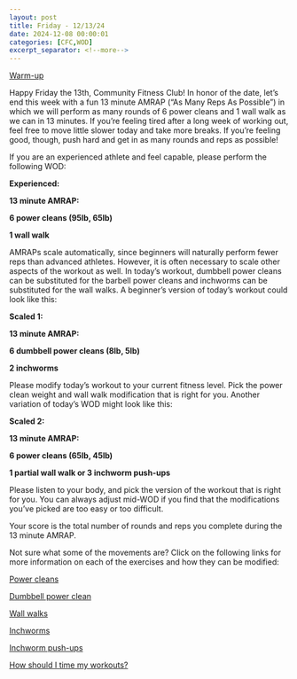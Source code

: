 ```yaml
---
layout: post
title: Friday - 12/13/24
date: 2024-12-08 00:00:01
categories: [CFC,WOD]
excerpt_separator: <!--more-->
---
```

[Warm-up](https://communityfitnessclub.wixsite.com/website/post/basic-full-body-warm-up)

Happy Friday the 13th, Community Fitness Club! In honor of the date, let’s end this week with a fun 13 minute AMRAP (“As Many Reps As Possible”) in which we will perform as many rounds of 6 power cleans and 1 wall walk as we can in 13 minutes. If you’re feeling tired after a long week of working out, feel free to move little slower today and take more breaks. If you’re feeling good, though, push hard and get in as many rounds and reps as possible!

If you are an experienced athlete and feel capable, please perform the following WOD:

**Experienced:**

**13 minute AMRAP:**

**6 power cleans (95lb, 65lb)**

**1 wall walk**
<!--more-->

AMRAPs scale automatically, since beginners will naturally perform fewer reps than advanced athletes. However, it is often necessary to scale other aspects of the workout as well. In today’s workout, dumbbell power cleans can be substituted for the barbell power cleans and inchworms can be substituted for the wall walks. A beginner’s version of today’s workout could look like this:

**Scaled 1:**

**13 minute AMRAP:**

**6 dumbbell power cleans (8lb, 5lb)**

**2 inchworms**

Please modify today’s workout to your current fitness level. Pick the power clean weight and wall walk modification that is right for you. Another variation of today’s WOD might look like this:

**Scaled 2:**

**13 minute AMRAP:**

**6 power cleans (65lb, 45lb)**

**1 partial wall walk or 3 inchworm push-ups**

Please listen to your body, and pick the version of the workout that is right for you. You can always adjust mid-WOD if you find that the modifications you’ve picked are too easy or too difficult.

Your score is the total number of rounds and reps you complete during the 13 minute AMRAP.

Not sure what some of the movements are? Click on the following links for more information on each of the exercises and how they can be modified:

[Power cleans](https://communityfitnessclub.wixsite.com/website/post/power-cleans)

[Dumbbell power clean](https://communityfitnessclub.wixsite.com/website/post/dumbbell-power-cleans)

[Wall walks](https://communityfitnessclub.wixsite.com/website/post/wall-walks)

[Inchworms](https://communityfitnessclub.wixsite.com/website/post/inchworms)

[Inchworm push-ups](https://communityfitnessclub.wixsite.com/website/post/inchworm-push-ups)

[How should I time my workouts?](https://communityfitnessclub.wixsite.com/website/post/how-should-i-time-my-workouts)
